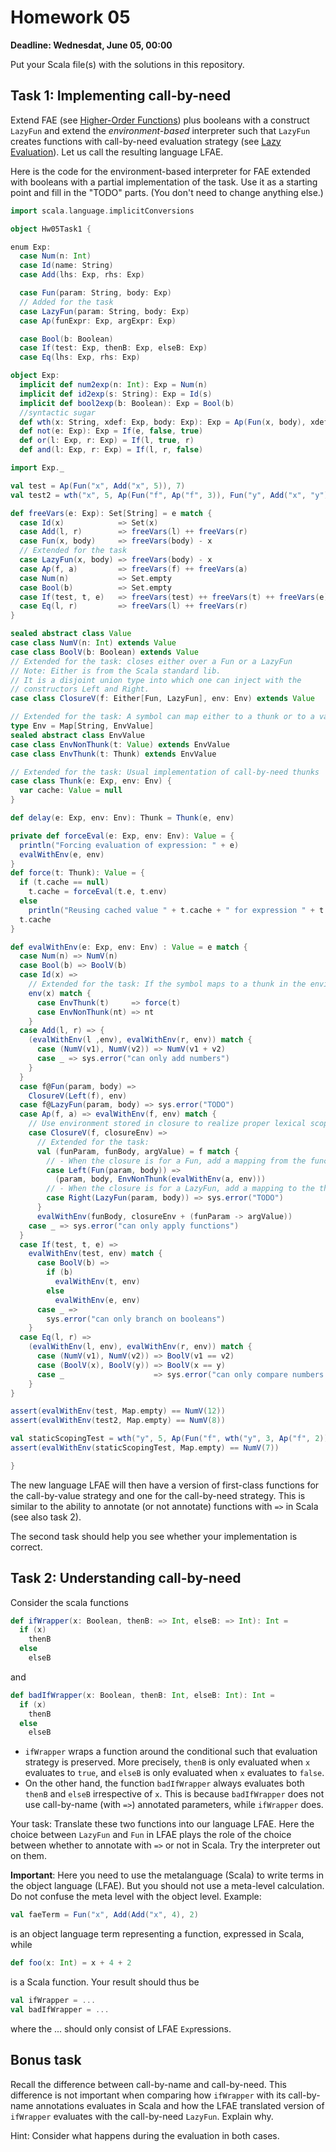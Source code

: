 # Homework 05

**Deadline: Wednesdat, June 05, 00:00**

Put your Scala file(s) with the solutions in this repository.

## Task 1: Implementing call-by-need

Extend FAE
(see [Higher-Order Functions](https://ps-tuebingen-courses.github.io/pl1-lecture-notes/07-higher-order-functions/higher-order-functions.html))
plus booleans with a construct `LazyFun` and extend the _environment-based_ interpreter
such that `LazyFun` creates functions with call-by-need evaluation strategy
(see [Lazy Evaluation](https://ps-tuebingen-courses.github.io/pl1-lecture-notes/08-lazy-evaluation/lazy-evaluation.html)).
Let us call the resulting language LFAE.

Here is the code for the environment-based interpreter for FAE extended with booleans with
a partial implementation of the task. Use it as a starting point and fill in the "TODO" parts.
(You don't need to change anything else.)

```scala
import scala.language.implicitConversions

object Hw05Task1 {

enum Exp:
  case Num(n: Int)
  case Id(name: String)
  case Add(lhs: Exp, rhs: Exp)

  case Fun(param: String, body: Exp)
  // Added for the task
  case LazyFun(param: String, body: Exp)
  case Ap(funExpr: Exp, argExpr: Exp)

  case Bool(b: Boolean)
  case If(test: Exp, thenB: Exp, elseB: Exp)
  case Eq(lhs: Exp, rhs: Exp)

object Exp:
  implicit def num2exp(n: Int): Exp = Num(n)
  implicit def id2exp(s: String): Exp = Id(s)
  implicit def bool2exp(b: Boolean): Exp = Bool(b)
  //syntactic sugar
  def wth(x: String, xdef: Exp, body: Exp): Exp = Ap(Fun(x, body), xdef)
  def not(e: Exp): Exp = If(e, false, true)
  def or(l: Exp, r: Exp) = If(l, true, r)
  def and(l: Exp, r: Exp) = If(l, r, false)

import Exp._

val test = Ap(Fun("x", Add("x", 5)), 7)
val test2 = wth("x", 5, Ap(Fun("f", Ap("f", 3)), Fun("y", Add("x", "y"))))

def freeVars(e: Exp): Set[String] = e match {
  case Id(x)            => Set(x)
  case Add(l, r)        => freeVars(l) ++ freeVars(r)
  case Fun(x, body)     => freeVars(body) - x
  // Extended for the task
  case LazyFun(x, body) => freeVars(body) - x
  case Ap(f, a)         => freeVars(f) ++ freeVars(a)
  case Num(n)           => Set.empty
  case Bool(b)          => Set.empty
  case If(test, t, e)   => freeVars(test) ++ freeVars(t) ++ freeVars(e)
  case Eq(l, r)         => freeVars(l) ++ freeVars(r)
}

sealed abstract class Value
case class NumV(n: Int) extends Value
case class BoolV(b: Boolean) extends Value
// Extended for the task: closes either over a Fun or a LazyFun
// Note: Either is from the Scala standard lib.
// It is a disjoint union type into which one can inject with the
// constructors Left and Right.
case class ClosureV(f: Either[Fun, LazyFun], env: Env) extends Value

// Extended for the task: A symbol can map either to a thunk or to a value
type Env = Map[String, EnvValue]
sealed abstract class EnvValue
case class EnvNonThunk(t: Value) extends EnvValue
case class EnvThunk(t: Thunk) extends EnvValue

// Extended for the task: Usual implementation of call-by-need thunks
case class Thunk(e: Exp, env: Env) {
  var cache: Value = null
}

def delay(e: Exp, env: Env): Thunk = Thunk(e, env)

private def forceEval(e: Exp, env: Env): Value = {
  println("Forcing evaluation of expression: " + e)
  evalWithEnv(e, env)
}
def force(t: Thunk): Value = {
  if (t.cache == null)
    t.cache = forceEval(t.e, t.env)
  else
    println("Reusing cached value " + t.cache + " for expression " + t.e)
  t.cache
}

def evalWithEnv(e: Exp, env: Env) : Value = e match {
  case Num(n) => NumV(n)
  case Bool(b) => BoolV(b)
  case Id(x) =>
    // Extended for the task: If the symbol maps to a thunk in the environment, force the thunk
    env(x) match {
      case EnvThunk(t)     => force(t)
      case EnvNonThunk(nt) => nt
    }
  case Add(l, r) => {
    (evalWithEnv(l ,env), evalWithEnv(r, env)) match {
      case (NumV(v1), NumV(v2)) => NumV(v1 + v2)
      case _ => sys.error("can only add numbers")
    }
  }
  case f@Fun(param, body) =>
    ClosureV(Left(f), env)
  case f@LazyFun(param, body) => sys.error("TODO")
  case Ap(f, a) => evalWithEnv(f, env) match {
    // Use environment stored in closure to realize proper lexical scoping!
    case ClosureV(f, closureEnv) =>
      // Extended for the task:
      val (funParam, funBody, argValue) = f match {
        // - When the closure is for a Fun, add a mapping from the function parameter to the evaluated argument.
        case Left(Fun(param, body)) =>
          (param, body, EnvNonThunk(evalWithEnv(a, env)))
        // - When the closure is for a LazyFun, add a mapping to the thunk for the argument.
        case Right(LazyFun(param, body)) => sys.error("TODO")
      }
      evalWithEnv(funBody, closureEnv + (funParam -> argValue))
    case _ => sys.error("can only apply functions")
  }
  case If(test, t, e) =>
    evalWithEnv(test, env) match {
      case BoolV(b) =>
        if (b)
          evalWithEnv(t, env)
        else
          evalWithEnv(e, env)
      case _ =>
        sys.error("can only branch on booleans")
    }
  case Eq(l, r) =>
    (evalWithEnv(l, env), evalWithEnv(r, env)) match {
      case (NumV(v1), NumV(v2)) => BoolV(v1 == v2)
      case (BoolV(x), BoolV(y)) => BoolV(x == y)
      case _                    => sys.error("can only compare numbers or booleans")
    }
}

assert(evalWithEnv(test, Map.empty) == NumV(12))
assert(evalWithEnv(test2, Map.empty) == NumV(8))

val staticScopingTest = wth("y", 5, Ap(Fun("f", wth("y", 3, Ap("f", 2))), Fun("z", Add("y", "z"))))
assert(evalWithEnv(staticScopingTest, Map.empty) == NumV(7))

}
```

The new language LFAE will then have a version of first-class functions for the
call-by-value strategy and one for the call-by-need strategy. This is similar to
the ability to annotate (or not annotate) functions with `=>` in Scala
(see also task 2).

The second task should help you see whether your implementation is correct.

## Task 2: Understanding call-by-need

Consider the scala functions

```scala
def ifWrapper(x: Boolean, thenB: => Int, elseB: => Int): Int =
  if (x)
    thenB
  else
    elseB
```

and

```scala
def badIfWrapper(x: Boolean, thenB: Int, elseB: Int): Int =
  if (x)
    thenB
  else
    elseB
```

- `ifWrapper` wraps a function around the conditional such that evaluation strategy is preserved.
  More precisely, `thenB` is only evaluated when `x` evaluates to `true`, and `elseB` is only
  evaluated when `x` evaluates to `false`.
- On the other hand, the function `badIfWrapper` always evaluates both `thenB` and `elseB`
  irrespective of `x`. This is because `badIfWrapper` does not use call-by-name (with `=>`)
  annotated parameters, while `ifWrapper` does.

Your task: Translate these two functions into our language LFAE. Here the choice between `LazyFun`
and `Fun` in LFAE plays the role of the choice between whether to annotate with `=>` or not in Scala.
Try the interpreter out on them.

**Important**: Here you need to use the metalanguage (Scala) to write terms in the object language (LFAE).
But you should not use a meta-level calculation. Do not confuse the meta level with the object level.
Example:

```scala
val faeTerm = Fun("x", Add(Add("x", 4), 2)
```

is an object language term representing a function, expressed in Scala, while

```scala
def foo(x: Int) = x + 4 + 2
```

is a Scala function. Your result should thus be

```scala
val ifWrapper = ...
val badIfWrapper = ...
```

where the ... should only consist of LFAE `Exp`ressions.

## Bonus task

Recall the difference between call-by-name and call-by-need.
This difference is not important when comparing how `ifWrapper` with its call-by-name annotations evaluates in Scala
and how the LFAE translated version of `ifWrapper` evaluates with the call-by-need `LazyFun`.
Explain why.

Hint: Consider what happens during the evaluation in both cases.
